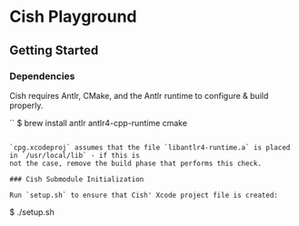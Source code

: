 # Cish Playground

## Getting Started

### Dependencies

Cish requires Antlr, CMake, and the Antlr runtime to configure & build properly.

``
$ brew install antlr antlr4-cpp-runtime cmake
```

`cpg.xcodeproj` assumes that the file `libantlr4-runtime.a` is placed in `/usr/local/lib` - if this is
not the case, remove the build phase that performs this check.

### Cish Submodule Initialization

Run `setup.sh` to ensure that Cish' Xcode project file is created:

```
$ ./setup.sh
```
